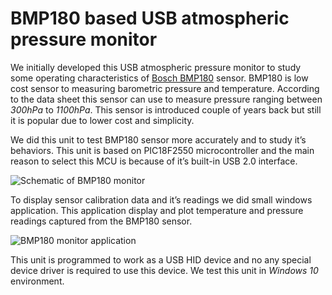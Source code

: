 # BMP180 based USB atmospheric pressure monitor

We initially developed this USB atmospheric pressure monitor to study some operating characteristics of [Bosch BMP180](https://www.bosch-sensortec.com/bst/products/all_products/bmp180) sensor. BMP180 is low cost sensor to measuring barometric pressure and temperature. According to the data sheet this sensor can use to measure pressure ranging between *300hPa* to *1100hPa*. This sensor is introduced couple of years back but still it is popular due to lower cost and simplicity.

We did this unit to test BMP180 sensor more accurately and to study it’s behaviors. This unit is based on PIC18F2550 microcontroller and the main reason to select this MCU is because of it’s built-in USB 2.0 interface.

![Schematic of BMP180 monitor](https://raw.githubusercontent.com/dilshan/bmp180-monitor/master/resources/schematic.jpg)

To display sensor calibration data and it’s readings we did small windows application. This application display and plot temperature and pressure readings captured from the BMP180 sensor.

![BMP180 monitor application](https://raw.githubusercontent.com/dilshan/bmp180-monitor/master/resources/bmp180-app.png)

This unit is programmed to work as a USB HID device and no any special device driver is required to use this device. We test this unit in *Windows 10* environment.

